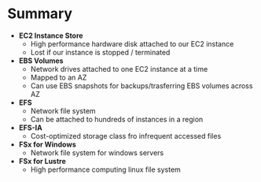 # Summary

- **EC2 Instance Store**
    - High performance hardware disk attached to our EC2 instance
    - Lost if our instance is stopped / terminated
- **EBS Volumes**
    - Network drives attached to one EC2 instance at a time
    - Mapped to an AZ
    - Can use EBS snapshots for backups/trasferring EBS volumes across AZ
- **EFS**
    - Network file system
    - Can be attached to hundreds of instances in a region
- **EFS-IA**
    - Cost-optimized storage class fro infrequent accessed files
- **FSx for Windows**
    - Network file system for windows servers
- **FSx for Lustre**
    - High performance computing linux file system